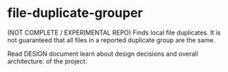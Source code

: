 # file-duplicate-grouper

(NOT COMPLETE / EXPERIMENTAL REPO) Finds local file duplicates. It is not guaranteed that all files in a reported duplicate group are the same.

Read DESIGN document learn about design decisions and overall architecture.
of the project.
